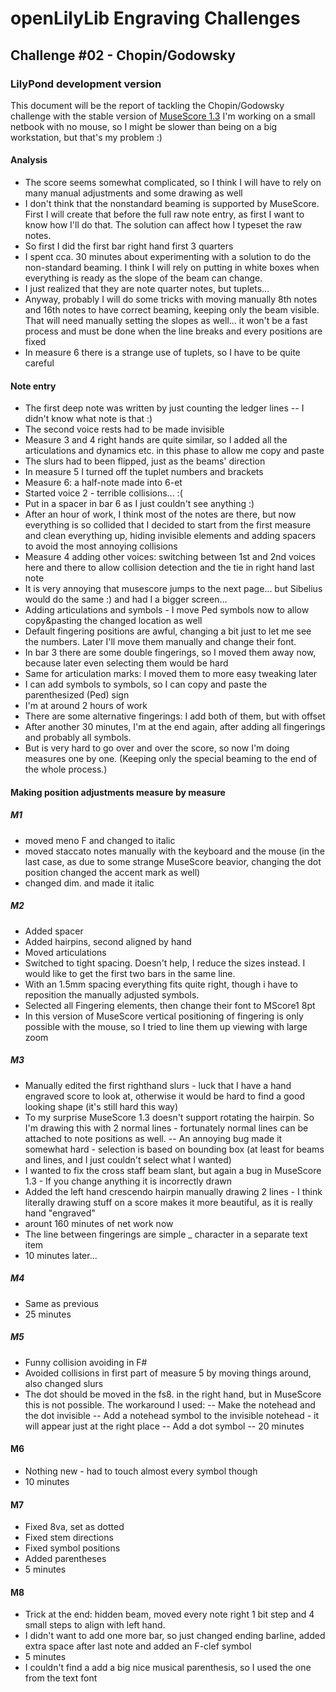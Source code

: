 # openLilyLib Engraving Challenges

## Challenge #02 - Chopin/Godowsky

### LilyPond development version

This document will be the report of tackling the Chopin/Godowsky challenge
with the stable version of
[MuseScore 1.3](http://musescore.org)
I'm working on a small netbook with no mouse, so I might be slower than being on a big workstation, but that's my problem :)

#### Analysis
- The score seems somewhat complicated, so I think I will have to rely on many manual adjustments and some drawing as well
- I don't think that the nonstandard beaming is supported by MuseScore. First I will create that before the full raw note entry, as first I want to know how I'll do that.
The solution can affect how I typeset the raw notes.
- So first I did the first bar right hand first 3 quarters
- I spent cca. 30 minutes about experimenting with a solution to do the non-standard beaming. I think I will rely on putting in white boxes when everything is ready
as the slope of the beam can change.
- I just realized that they are note quarter notes, but tuplets...
- Anyway, probably I will do some tricks with moving manually 8th notes and 16th notes to have correct beaming, keeping only the beam visible. That will need manually
setting the slopes as well... it won't be a fast process and must be done when the line breaks and every positions are fixed
- In measure 6 there is a strange use of tuplets, so I have to be quite careful

#### Note entry
- The first deep note was written by just counting the ledger lines -- I didn't know what note is that :)
- The second voice rests had to be made invisible
- Measure 3 and 4 right hands are quite similar, so I added all the articulations and dynamics etc. in this phase to allow me copy and paste
- The slurs had to been flipped, just as the beams' direction
- In measure 5 I turned off the tuplet numbers and brackets
- Measure 6: a half-note made into 6-et
- Started voice 2 - terrible collisions... :(
- Put in a spacer in bar 6 as I just couldn't see anything :)
- After an hour of work, I think most of the notes are there, but now everything is so collided that I decided to start from the first measure and clean everything up, 
hiding invisible elements and adding spacers to avoid the most annoying collisions
- Measure 4 adding other voices: switching between 1st and 2nd voices here and there to allow collision detection and the tie in right hand last note
- It is very annoying that musescore jumps to the next page... but Sibelius would do the same :) and had I a bigger screen...
- Adding articulations and symbols - I move Ped symbols now to allow copy&pasting the changed location as well
- Default fingering positions are awful, changing a bit just to let me see the numbers. Later I'll move them manually and change their font.
- In bar 3 there are some double fingerings, so I moved them away now, because later even selecting them would be hard
- Same for articulation marks: I moved them to more easy tweaking later
- I can add symbols to symbols, so I can copy and paste the parenthesized (Ped) sign
- I'm at around 2 hours of work
- There are some alternative fingerings: I add both of them, but with offset
- After another 30 minutes, I'm at the end again, after adding all fingerings and probably all symbols.
- But is very hard to go over and over the score, so now I'm doing measures one by one. (Keeping only the special beaming to the end of the whole process.)

#### Making position adjustments measure by measure
##### M1
- moved meno F and changed to italic
- moved staccato notes manually with the keyboard and the mouse (in the last case, as due to some strange MuseScore beavior, changing the dot position changed the 
accent mark as well) 
- changed dim. and made it italic

##### M2
- Added spacer
- Added hairpins, second aligned by hand
- Moved articulations
- Switched to tight spacing. Doesn't help, I reduce the sizes instead. I would like to get the first two bars in the same line.
- With an 1.5mm spacing everything fits quite right, though i have to reposition the manually adjusted symbols.
- Selected all Fingering elements, then change their font to MScore1 8pt
- In this version of MuseScore vertical positioning of fingering is only possible with the mouse, so I tried to line them up viewing with large zoom

##### M3
- Manually edited the first righthand slurs - luck that I have a hand engraved score to look at, otherwise it would be hard to find a good looking shape (it's still hard this way)
- To my surprise MuseScore 1.3 doesn't support rotating the hairpin. So I'm drawing this with 2 normal lines - fortunately normal lines can be attached to note positions as well.
-- An annoying bug made it somewhat hard - selection is based on bounding box (at least for beams and lines, and I just couldn't select what I wanted)
- I wanted to fix the cross staff beam slant, but again a bug in MuseScore 1.3 - If you change anything it is incorrectly drawn
- Added the left hand crescendo hairpin manually drawing 2 lines - I think literally drawing stuff on a score makes it more beautiful, as it is really hand "engraved"
- arount 160 minutes of net work now
- The line between fingerings are simple _ character in a separate text item
- 10 minutes later...

##### M4
- Same as previous
- 25 minutes

##### M5
- Funny collision avoiding in F#
- Avoided collisions in first part of measure 5 by moving things around, also changed slurs
- The dot should be moved in the fs8. in the right hand, but in MuseScore this is not possible. The workaround I used:
-- Make the notehead and the dot invisible
-- Add a notehead symbol to the invisible notehead - it will appear just at the right place
-- Add a dot symbol
-- 20 minutes

#### M6
- Nothing new - had to touch almost every symbol though
- 10 minutes

#### M7
- Fixed 8va, set as dotted
- Fixed stem directions
- Fixed symbol positions
- Added parentheses
- 5 minutes

#### M8
- Trick at the end: hidden beam, moved every note right 1 bit step and 4 small steps to align with left hand.
- I didn't want to add one more bar, so just changed ending barline, added extra space after last note and added an F-clef symbol
- 5 minutes
- I couldn't find a add a big nice musical parenthesis, so I used the one from the text font
